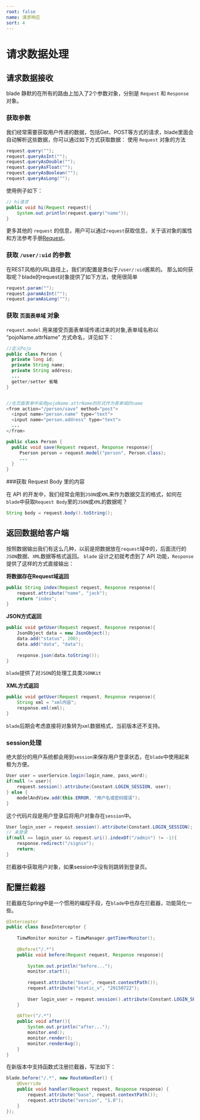 ```yaml
---
root: false
name: 请求响应
sort: 4
---
```


# 请求数据处理

## 请求数据接收

blade 静默的在所有的路由上加入了2个参数对象，分别是 `Request` 和 `Response` 对象。

### 获取参数

我们经常需要获取用户传递的数据，包括Get、POST等方式的请求，blade里面会自动解析这些数据，你可以通过如下方式获取数据：
使用 `Request` 对象的方法

```java
request.query("");
request.queryAsInt("");
request.queryAsDouble("");
request.queryAsFloat("");
request.queryAsBoolean("");
request.queryAsLong("");
```

使用例子如下：

```java
// hi请求
public void hi(Request request){
    System.out.println(request.query("name"));
}
```

更多其他的 `request` 的信息，用户可以通过`request`获取信息，关于该对象的属性和方法参考手册[Request](http://bladejava.com/apidocs/com/blade/web/http/Request.html)。

### 获取 `/user/:uid` 的参数

在REST风格的URL路径上，我们的配置是类似于`/user/:uid`酱紫的。
那么如何获取呢？blade的request对象提供了如下方法，使用很简单

```java
request.param("");
request.paramAsInt("");
request.paramAsLong("");
```

### 获取 `页面表单域` 对象

`request.model` 用来接受页面表单域传递过来的对象,表单域名称以 “pojoName.attrName” 方式命名，详见如下：
```java
//定义Pojo
public class Person {
  private long id;
  private String name;
  private String address;
  ...
  getter/setter 省略
}


//在页面表单中采用pojoName.attrName的形式作为表单域的name
<from action="/person/save" method="post">
  <input name="person.name" type="text">
  <input name="person.address" type="text">
  ...
</from>

public class Person {
  public void save(Request request, Response response){
     Pserson person = request.model("person", Person.class);
     ...
  }
}
```

###获取 Request Body 里的内容

在 API 的开发中，我们经常会用到`JSON`或`XML`来作为数据交互的格式，如何在`blade`中获取`Request Body`里的`JSON`或`XML`的数据呢？

```java
String body = request.body().toString();
```

## 返回数据给客户端

按照数据输出我们有这么几种，以前是把数据放在`request`域中的，后面流行的`JSON`数据、`XML`数据等格式返回。
`blade` 设计之初就考虑到了 API 功能，`Response`提供了这样的方式直接输出：

**将数据存在Request域返回**

```java
public String index(Request request, Response response){
    request.attribute("name", "jack");
    return "index";
}
```

**JSON方式返回**

```java
public void getUser(Request request, Response response){
	JsonObject data = new JsonObject();
    data.add("status", 200);
    data.add("data", "data");
    
    response.json(data.toString());
}
```

`blade`提供了对`JSON`的处理工具类`JSONKit`

**XML方式返回**

```java
public void getUser(Request request, Response response){
    String xml = "xml内容";
    response.xml(xml);
}
```

`blade`后期会考虑直接将对象转为`xml`数据格式，当前版本还不支持。

### session处理

绝大部分的用户系统都会用到`session`来保存用户登录状态，在`blade`中使用起来极为方便。

```java
User user = userService.login(login_name, pass_word);
if(null != user){
    request.session().attribute(Constant.LOGIN_SESSION, user);
} else {
    modelAndView.add(this.ERROR, "用户名或密码错误");
}
```

这个代码片段是用户登录后将用户对象存在`session`中。

```java
User login_user = request.session().attribute(Constant.LOGIN_SESSION);
// 未登录
if(null == login_user && request.uri().indexOf("/admin") != -1){
    response.redirect("/signin");
    return;
}
```

拦截器中获取用户对象，如果session中没有则跳转到登录页。

## 配置拦截器

拦截器在Spring中是一个惯用的编程手段，在`blade`中也存在拦截器，功能简化一些。

```java
@Interceptor
public class BaseInterceptor {
	
	TimwMonitor monitor = TimwManager.getTimerMonitor();
	
	@Before("/.*")
	public void before(Request request, Response response){
		
		System.out.println("before...");
		monitor.start();
		
		request.attribute("base", request.contextPath());
		request.attribute("static_v", "20150722");
		
		User login_user = request.session().attribute(Constant.LOGIN_SESSION);
	}
	
	@After("/.*")
	public void after(){
		System.out.println("after...");
		monitor.end();
		monitor.render();
		monitor.renderAvg();
	}
}
```

在新版本中支持函数式注册拦截器，写法如下：

```java
blade.before("/.*", new RouteHandler() {
	@Override
	public void handler(Request request, Response response) {
		request.attribute("base", request.contextPath());
		request.attribute("version", "1.0");
	}
});
```
